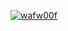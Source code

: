 <a href="https://github.com/enablesecurity/wafw00f"><img src="https://i.imgur.com/uAgp49o.png" alt="wafw00f"/></a>

